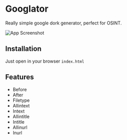 
# Googlator

Really simple google dork generator, perfect for OSINT.



![App Screenshot](https://cdn.discordapp.com/attachments/691744951868063784/1230489253947899904/capture.gif?ex=6633816b&is=66210c6b&hm=02354f6a65e31584ffafcbed19837ead980e6d11369f2819d0c9c801a7ce3970&)

## Installation

Just open in your browser ```index.html```

    
## Features

- Before
- After
- Filetype
- Allintext
- Intext
- Allintitle
- Intitle
- Allinurl
- Inurl


